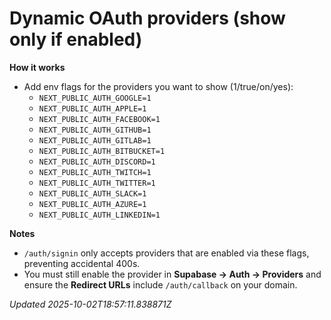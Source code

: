 # Dynamic OAuth providers (show only if enabled)

**How it works**

- Add env flags for the providers you want to show (1/true/on/yes):
  - `NEXT_PUBLIC_AUTH_GOOGLE=1`
  - `NEXT_PUBLIC_AUTH_APPLE=1`
  - `NEXT_PUBLIC_AUTH_FACEBOOK=1`
  - `NEXT_PUBLIC_AUTH_GITHUB=1`
  - `NEXT_PUBLIC_AUTH_GITLAB=1`
  - `NEXT_PUBLIC_AUTH_BITBUCKET=1`
  - `NEXT_PUBLIC_AUTH_DISCORD=1`
  - `NEXT_PUBLIC_AUTH_TWITCH=1`
  - `NEXT_PUBLIC_AUTH_TWITTER=1`
  - `NEXT_PUBLIC_AUTH_SLACK=1`
  - `NEXT_PUBLIC_AUTH_AZURE=1`
  - `NEXT_PUBLIC_AUTH_LINKEDIN=1`

**Notes**

- `/auth/signin` only accepts providers that are enabled via these flags, preventing accidental 400s.
- You must still enable the provider in **Supabase → Auth → Providers** and ensure the **Redirect URLs** include `/auth/callback` on your domain.

_Updated 2025-10-02T18:57:11.838871Z_
